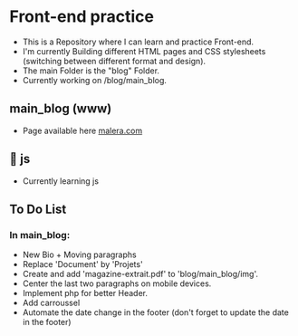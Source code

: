 # Front-end practice

- This is a Repository where I can learn and practice Front-end.
- I'm currently Building different HTML pages and CSS stylesheets (switching between different format and design).
- The main Folder is the "blog" Folder.
- Currently working on /blog/main_blog.

## main_blog (www)

- Page available here [malera.com](https://malera.com/stages/2022-Lean_Asai/ "Hosted by Malera.com")

## 📌 js

- Currently learning js

## To Do List

### In main_blog:
- New Bio + Moving paragraphs
- Replace 'Document' by 'Projets'
- Create and add 'magazine-extrait.pdf' to 'blog/main_blog/img'.
- Center the last two paragraphs on mobile devices.
- Implement php for better Header.
- Add carroussel
- Automate the date change in the footer
(don't forget to update the date in the footer)